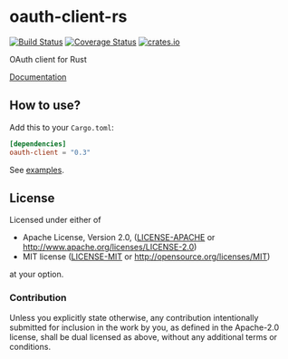 # oauth-client-rs

[![Build Status](https://travis-ci.org/gifnksm/oauth-client-rs.svg)](https://travis-ci.org/gifnksm/oauth-client-rs)
[![Coverage Status](https://coveralls.io/repos/gifnksm/oauth-client-rs/badge.svg?branch=master&service=github)](https://coveralls.io/github/gifnksm/oauth-client-rs?branch=master)
[![crates.io](http://meritbadge.herokuapp.com/oauth-client)](https://crates.io/crates/oauth-client)

OAuth client for Rust

[Documentation](https://docs.rs/oauth-client/)

## How to use?

Add this to your `Cargo.toml`:

```toml
[dependencies]
oauth-client = "0.3"
```

See [examples](./examples).

## License

Licensed under either of

 * Apache License, Version 2.0, ([LICENSE-APACHE](LICENSE-APACHE) or http://www.apache.org/licenses/LICENSE-2.0)
 * MIT license ([LICENSE-MIT](LICENSE-MIT) or http://opensource.org/licenses/MIT)

at your option.

### Contribution

Unless you explicitly state otherwise, any contribution intentionally
submitted for inclusion in the work by you, as defined in the Apache-2.0
license, shall be dual licensed as above, without any additional terms or
conditions.
